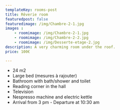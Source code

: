 ```yaml
---
templateKey: rooms-post
title: Rêverie room
featuredpost: false
featuredimage: /img/Chambre-2-1.jpg
images :
    - roomimage: /img/Chambre-2-1.jpg
    - roomimage: /img/Chambre-2-2.jpg
    - roomimage: /img/Desserte-etage-2.jpg
description: A very charming room under the roof.
price: 100€

---
```

* 24 m2
* Large bed (mesures à rajouter)
* Bathroom with bath/shower and toilet
* Reading corner in the hall		
* Television
* Nespresso machine and electric kettle
* Arrival from 3 pm - Departure at 10:30 am
